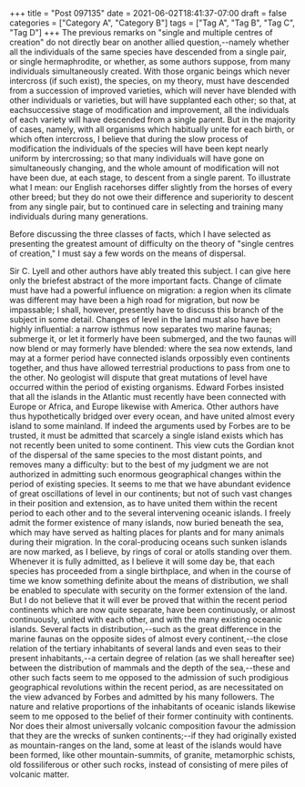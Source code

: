 +++
title = "Post 097135"
date = 2021-06-02T18:41:37-07:00
draft = false
categories = ["Category A", "Category B"]
tags = ["Tag A", "Tag B", "Tag C", "Tag D"]
+++
The previous remarks on "single and multiple centres of creation" do not directly bear on another allied question,--namely whether all the individuals of the same species have descended from a single pair, or single hermaphrodite, or whether, as some authors suppose, from many individuals simultaneously created. With those organic beings which never intercross (if such exist), the species, on my theory, must have descended from a succession of improved varieties, which will never have blended with other individuals or varieties, but will have supplanted each other; so that, at eachsuccessive stage of modification and improvement, all the individuals of each variety will have descended from a single parent. But in the majority of cases, namely, with all organisms which habitually unite for each birth, or which often intercross, I believe that during the slow process of modification the individuals of the species will have been kept nearly uniform by intercrossing; so that many individuals will have gone on simultaneously changing, and the whole amount of modification will not have been due, at each stage, to descent from a single parent. To illustrate what I mean: our English racehorses differ slightly from the horses of every other breed; but they do not owe their difference and superiority to descent from any single pair, but to continued care in selecting and training many individuals during many generations.

Before discussing the three classes of facts, which I have selected as presenting the greatest amount of difficulty on the theory of "single centres of creation," I must say a few words on the means of dispersal.

Sir C. Lyell and other authors have ably treated this subject. I can give here only the briefest abstract of the more important facts. Change of climate must have had a powerful influence on migration: a region when its climate was different may have been a high road for migration, but now be impassable; I shall, however, presently have to discuss this branch of the subject in some detail. Changes of level in the land must also have been highly influential: a narrow isthmus now separates two marine faunas; submerge it, or let it formerly have been submerged, and the two faunas will now blend or may formerly have blended: where the sea now extends, land may at a former period have connected islands orpossibly even continents together, and thus have allowed terrestrial productions to pass from one to the other. No geologist will dispute that great mutations of level have occurred within the period of existing organisms. Edward Forbes insisted that all the islands in the Atlantic must recently have been connected with Europe or Africa, and Europe likewise with America. Other authors have thus hypothetically bridged over every ocean, and have united almost every island to some mainland. If indeed the arguments used by Forbes are to be trusted, it must be admitted that scarcely a single island exists which has not recently been united to some continent. This view cuts the Gordian knot of the dispersal of the same species to the most distant points, and removes many a difficulty: but to the best of my judgment we are not authorized in admitting such enormous geographical changes within the period of existing species. It seems to me that we have abundant evidence of great oscillations of level in our continents; but not of such vast changes in their position and extension, as to have united them within the recent period to each other and to the several intervening oceanic islands. I freely admit the former existence of many islands, now buried beneath the sea, which may have served as halting places for plants and for many animals during their migration. In the coral-producing oceans such sunken islands are now marked, as I believe, by rings of coral or atolls standing over them. Whenever it is fully admitted, as I believe it will some day be, that each species has proceeded from a single birthplace, and when in the course of time we know something definite about the means of distribution, we shall be enabled to speculate with security on the former extension of the land. But I do not believe that it will ever be proved that within the recent period continents which are now quite separate, have been continuously, or almost continuously, united with each other, and with the many existing oceanic islands. Several facts in distribution,--such as the great difference in the marine faunas on the opposite sides of almost every continent,--the close relation of the tertiary inhabitants of several lands and even seas to their present inhabitants,--a certain degree of relation (as we shall hereafter see) between the distribution of mammals and the depth of the sea,--these and other such facts seem to me opposed to the admission of such prodigious geographical revolutions within the recent period, as are necessitated on the view advanced by Forbes and admitted by his many followers. The nature and relative proportions of the inhabitants of oceanic islands likewise seem to me opposed to the belief of their former continuity with continents. Nor does their almost universally volcanic composition favour the admission that they are the wrecks of sunken continents;--if they had originally existed as mountain-ranges on the land, some at least of the islands would have been formed, like other mountain-summits, of granite, metamorphic schists, old fossiliferous or other such rocks, instead of consisting of mere piles of volcanic matter.
